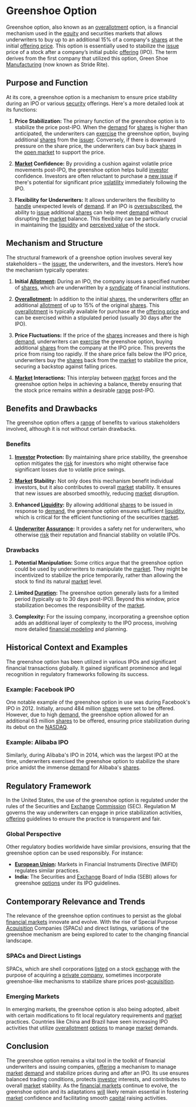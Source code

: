 # Greenshoe Option

Greenshoe option, also known as an [overallotment](../o/overallotment.md) option, is a financial mechanism used in the [equity](../e/equity.md) and securities markets that allows underwriters to buy up to an additional 15% of a company's [shares](../s/shares.md) at the initial [offering price](../o/offering_price.md). This option is essentially used to stabilize the [issue](../i/issue.md) price of a stock after a company’s initial public [offering](../o/offering.md) (IPO). The term derives from the first company that utilized this option, Green Shoe [Manufacturing](../m/manufacturing.md) (now known as Stride Rite). 

## Purpose and Function

At its core, a greenshoe option is a mechanism to ensure price stability during an IPO or various [security](../s/security.md) offerings. Here's a more detailed look at its functions:

1. **Price Stabilization:** The primary function of the greenshoe option is to stabilize the price post-IPO. When the [demand](../d/demand.md) for [shares](../s/shares.md) is higher than anticipated, the underwriters can [exercise](../e/exercise.md) the greenshoe option, buying additional [shares](../s/shares.md) from the [issuer](../i/issuer.md). Conversely, if there is downward pressure on the share price, the underwriters can buy back [shares](../s/shares.md) in the [open market](../o/open_market.md) to support the price.

2. **[Market](../m/market.md) Confidence:** By providing a cushion against volatile price movements post-IPO, the greenshoe option helps build [investor](../i/investor.md) confidence. Investors are often reluctant to purchase a [new issue](../n/new_issue.md) if there's potential for significant price [volatility](../v/volatility.md) immediately following the IPO.

3. **Flexibility for Underwriters:** It allows underwriters the flexibility to [handle](../h/handle.md) unexpected levels of [demand](../d/demand.md). If an IPO is [oversubscribed](../o/oversubscribed.md), the ability to [issue](../i/issue.md) additional [shares](../s/shares.md) can help meet [demand](../d/demand.md) without disrupting the [market](../m/market.md) balance. This flexibility can be particularly crucial in maintaining the [liquidity](../l/liquidity.md) and [perceived value](../p/perceived_value.md) of the stock.

## Mechanism and Structure

The structural framework of a greenshoe option involves several key stakeholders – the [issuer](../i/issuer.md), the underwriters, and the investors. Here’s how the mechanism typically operates:

1. **Initial [Allotment](../a/allotment.md):** During an IPO, the company issues a specified number of [shares](../s/shares.md), which are underwritten by a [syndicate](../s/syndicate.md) of financial institutions.

2. **[Overallotment](../o/overallotment.md):** In addition to the initial [shares](../s/shares.md), the underwriters [offer](../o/offer.md) an additional [allotment](../a/allotment.md) of up to 15% of the original [shares](../s/shares.md). This [overallotment](../o/overallotment.md) is typically available for purchase at the [offering price](../o/offering_price.md) and can be exercised within a stipulated period (usually 30 days after the IPO).

3. **Price Fluctuations:** If the price of the [shares](../s/shares.md) increases and there is high [demand](../d/demand.md), underwriters can [exercise](../e/exercise.md) the greenshoe option, buying additional [shares](../s/shares.md) from the company at the IPO price. This prevents the price from rising too rapidly. If the share price falls below the IPO price, underwriters buy the [shares](../s/shares.md) back from the [market](../m/market.md) to stabilize the price, securing a backstop against falling prices.

4. **[Market](../m/market.md) Interactions:** This interplay between [market](../m/market.md) forces and the greenshoe option helps in achieving a balance, thereby ensuring that the stock price remains within a desirable [range](../r/range.md) post-IPO.

## Benefits and Drawbacks

The greenshoe option offers a [range](../r/range.md) of benefits to various stakeholders involved, although it is not without certain drawbacks.

### Benefits

1. **[Investor](../i/investor.md) Protection:** By maintaining share price stability, the greenshoe option mitigates the [risk](../r/risk.md) for investors who might otherwise face significant losses due to volatile price swings.
   
2. **[Market](../m/market.md) Stability:** Not only does this mechanism benefit individual investors, but it also contributes to overall [market](../m/market.md) stability. It ensures that new issues are absorbed smoothly, reducing [market](../m/market.md) disruption.

3. **Enhanced [Liquidity](../l/liquidity.md):** By allowing additional [shares](../s/shares.md) to be issued in response to [demand](../d/demand.md), the greenshoe option ensures sufficient [liquidity](../l/liquidity.md), which is critical for the efficient functioning of the securities [market](../m/market.md).

4. **[Underwriter](../u/underwriter.md) [Assurance](../a/assurance.md):** It provides a safety net for underwriters, who otherwise [risk](../r/risk.md) their reputation and financial stability on volatile IPOs.

### Drawbacks

1. **Potential Manipulation:** Some critics argue that the greenshoe option could be used by underwriters to manipulate the [market](../m/market.md). They might be incentivized to stabilize the price temporarily, rather than allowing the stock to find its natural [market](../m/market.md) level.

2. **Limited [Duration](../d/duration.md):** The greenshoe option generally lasts for a limited period (typically up to 30 days post-IPO). Beyond this window, price stabilization becomes the responsibility of the [market](../m/market.md).

3. **Complexity:** For the issuing company, incorporating a greenshoe option adds an additional layer of complexity to the IPO process, involving more detailed [financial modeling](../f/financial_modeling.md) and planning.

## Historical Context and Examples

The greenshoe option has been utilized in various IPOs and significant financial transactions globally. It gained significant prominence and legal recognition in regulatory frameworks following its success. 

### Example: Facebook IPO

One notable example of the greenshoe option in use was during Facebook's IPO in 2012. Initially, around 484 million [shares](../s/shares.md) were set to be offered. However, due to high [demand](../d/demand.md), the greenshoe option allowed for an additional 63 million [shares](../s/shares.md) to be offered, ensuring price stabilization during its debut on the [NASDAQ](../n/nasdaq.md).

### Example: Alibaba IPO

Similarly, during Alibaba's IPO in 2014, which was the largest IPO at the time, underwriters exercised the greenshoe option to stabilize the share price amidst the immense [demand](../d/demand.md) for Alibaba's [shares](../s/shares.md).

## Regulatory Framework

In the United States, the use of the greenshoe option is regulated under the rules of the Securities and [Exchange](../e/exchange.md) [Commission](../c/commission.md) (SEC). Regulation M governs the way underwriters can engage in price stabilization activities, [offering](../o/offering.md) guidelines to ensure the practice is transparent and fair.

### Global Perspective

Other regulatory bodies worldwide have similar provisions, ensuring that the greenshoe option can be used responsibly. For instance:
- **[European Union](../e/european_union_(eu).md):** Markets in Financial Instruments Directive (MiFID) regulates similar practices.
- **India:** The Securities and [Exchange](../e/exchange.md) Board of India (SEBI) allows for greenshoe [options](../o/options.md) under its IPO guidelines.

## Contemporary Relevance and Trends

The relevance of the greenshoe option continues to persist as the global [financial markets](../f/financial_market.md) innovate and evolve. With the rise of Special Purpose [Acquisition](../a/acquisition.md) Companies (SPACs) and direct listings, variations of the greenshoe mechanism are being explored to cater to the changing financial landscape.

### SPACs and Direct Listings

SPACs, which are shell corporations [listed](../l/listed.md) on a stock [exchange](../e/exchange.md) with the purpose of acquiring a [private company](../p/private_company.md), sometimes incorporate greenshoe-like mechanisms to stabilize share prices post-[acquisition](../a/acquisition.md).

### Emerging Markets

In emerging markets, the greenshoe option is also being adopted, albeit with certain modifications to fit local regulatory requirements and [market](../m/market.md) practices. Countries like China and Brazil have seen increasing IPO activities that utilize [overallotment](../o/overallotment.md) [options](../o/options.md) to manage [market](../m/market.md) demands.

## Conclusion

The greenshoe option remains a vital tool in the toolkit of financial underwriters and issuing companies, [offering](../o/offering.md) a mechanism to manage [market](../m/market.md) [demand](../d/demand.md) and stabilize prices during and after an IPO. Its use ensures balanced trading conditions, protects [investor](../i/investor.md) interests, and contributes to overall [market](../m/market.md) stability. As the [financial markets](../f/financial_market.md) continue to evolve, the greenshoe option and its adaptations [will](../w/will.md) likely remain essential in fostering [market](../m/market.md) confidence and facilitating smooth [capital](../c/capital.md) raising activities.